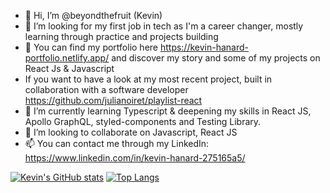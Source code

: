 - 👋 Hi, I’m @beyondthefruit (Kevin)
- 👀 I’m looking for my first job in tech as I'm a career changer, mostly learning through practice and projects building
- 🥇 You can find my portfolio here https://kevin-hanard-portfolio.netlify.app/ and discover my story and some of my projects on React Js & Javascript 
- If you want to have a look at my most recent project, built in collaboration with a software developer https://github.com/julianoiret/playlist-react 
- 🌱 I’m currently learning Typescript & deepening my skills in React JS, Apollo GraphQL, styled-components and Testing Library.
- 💞️ I’m looking to collaborate on Javascript, React JS
- 📫 You can contact me through my LinkedIn: https://www.linkedin.com/in/kevin-hanard-275165a5/

[![Kevin's GitHub stats](https://github-readme-stats.vercel.app/api?username=beyondthefruit&hide=stars,issues,contribs&count_private=true&theme=dracula)]([https://github.com/beyondthefruit](https://github.com/beyondthefruit/)/github-readme-stats) [![Top Langs](https://github-readme-stats.vercel.app/api/top-langs/?username=beyondthefruit&layout=compact&theme=dracula&hide=scss)](https://github.com/beyondthefruit/github-readme-stats)

<!---
beyondthefruit/beyondthefruit is a ✨ special ✨ repository because its `README.md` (this file) appears on your GitHub profile.
You can click the Preview link to take a look at your changes.
--->

